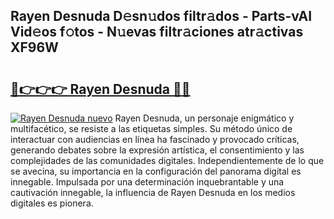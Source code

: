## Rayen Desnuda D𝚎sn𝚞dos filtr𝚊dos - Parts-vAI Vid𝚎os f𝚘tos - N𝚞evas filtr𝚊ciones atr𝚊ctivas XF96W

# <h2><a href="http://mb4a8c.tromn.icu/?c=Rayen+Desnuda">🔗👉👉👉 Rayen Desnuda 🔗🔗</a></h2>

[![Rayen Desnuda nuevo](https://i.imgur.com/pEAQMta.gif)](http://mb4a8c.tromn.icu/?c=Rayen+Desnuda)
Rayen Desnuda, un personaje enigmático y multifacético, se resiste a las etiquetas simples. Su método único de interactuar con audiencias en línea ha fascinado y provocado críticas, generando debates sobre la expresión artística, el consentimiento y las complejidades de las comunidades digitales. Independientemente de lo que se avecina, su importancia en la configuración del panorama digital es innegable. Impulsada por una determinación inquebrantable y una cautivación innegable, la influencia de Rayen Desnuda en los medios digitales es pionera.
